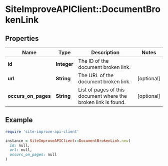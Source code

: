 # SiteImproveAPIClient::DocumentBrokenLink

## Properties

| Name | Type | Description | Notes |
| ---- | ---- | ----------- | ----- |
| **id** | **Integer** | The ID of the document broken link. |  |
| **url** | **String** | The URL of the document broken link. | [optional] |
| **occurs_on_pages** | **String** | List of pages of this document where the broken link is found. | [optional] |

## Example

```ruby
require 'site-improve-api-client'

instance = SiteImproveAPIClient::DocumentBrokenLink.new(
  id: null,
  url: null,
  occurs_on_pages: null
)
```

